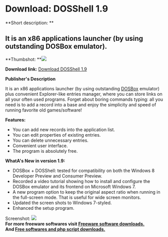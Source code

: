 # Download: DOSShell 1.9

**Short description: **

## It is an x86 applications launcher (by using outstanding DOSBox emulator).

  
**Thumbshot: **![](http://www.freewarefiles.com/screenshot/dosshell17_md.gif)   
  
**Download link:** [Download DOSShell 1.9](http://freesoftwares.boysofts.com/DOSShell_program_17708.html)  
  

**Publisher's Description**  
  

It is an x86 applications launcher (by using outstanding
[DOSBox](http://www.freewarefiles.com/DOSBox_program_34452.html) emulator)
plus convenient Explorer-like entries manager, where you can store links on
all your often used programs. Forget about boring commands typing: all you
need is to add a record into a base and enjoy the simplicity and speed of
running favorite old games/software!

**Features:**

  * You can add new records into the application list. 
  * You can edit properties of existing entries. 
  * You can delete unnecessary entries. 
  * Convenient user interface. 
  * The program is absolutely free. 

**WhatA's New in version 1.9:**

  * DOSBox + DOSShell: tested for compatibility on both the Windows 8 Developer Preview and Consumer Preview. 
  * Recorded a video tutorial showing how to install and configure the DOSBox emulator and its frontend on Microsoft Windows 7. 
  * A new program option to keep the original aspect ratio when running in the full-screen mode. That is useful for wide screen monitors. 
  * Updated the screen shots to Windows 7-styled. 
  * Enhanced the setup program. 

  
  
Screenshot: ![](http://www.freewarefiles.com/screenshot/dosshell17.gif)  
**For more freeware softwares visit [Freeware software downloads.](http://freesoftwares.boysofts.com/)**   
**And [Free softwares and php script downloads.](http://www.boysofts.com/)**

